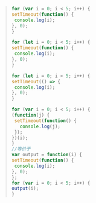 > ```js
> for (var i = 0; i < 5; i++) {
> setTimeout(function() {
>  console.log(i);
> }, 0);
> }
> ```
> ```js
> for (let i = 0; i < 5; i++) {
> setTimeout(function() {
>  console.log(i);
> }, 0);
> }
> ```
> ```js
> for (let i = 0; i < 5; i++) {
> setTimeout(() => {
>  console.log(i);
> }, 0);
> }
> ```
> 
>
> ```js
> for (var i = 0; i < 5; i++) {
> (function(j) {
>  setTimeout(function() {
>    console.log(j);
>  });
> })(i);
> }
> //等价于
> var output = function(i) {
> setTimeout(function() {
>  console.log(i);
> }, 0);
> };
> for (var i = 0; i < 5; i++) {
> output(i);
> }
> 
> ```
>
> 